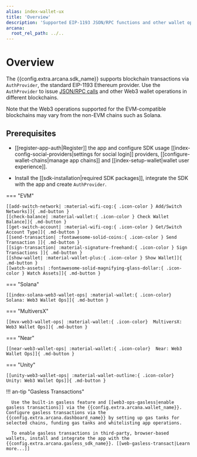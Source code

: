 ```yaml
---
alias: index-wallet-ux
title: 'Overview'
description: 'Supported EIP-1193 JSON/RPC functions and other wallet operations for EVM and non-EVM chains, gasless transactions.'
arcana:
  root_rel_path: ../..
---
```


# Overview

The {{config.extra.arcana.sdk_name}} supports blockchain transactions via `AuthProvider`, the standard EIP-1193 Ethereum provider. Use the `AuthProvider` to issue [JSON/RPC calls](https://ethereum.github.io/execution-apis/api-documentation/) and other Web3 wallet operations in different blockchains. 

Note that the Web3 operations supported for the EVM-compatible blockchains may vary from the non-EVM chains such as Solana.

## Prerequisites

* [[register-app-auth|Register]] the app and configure SDK usage [[index-config-social-providers|settings for social login]] providers, [[configure-wallet-chains|manage app chains]] and [[index-setup-wallet|wallet user experience]].

* Install the [[sdk-installation|required SDK packages]], integrate the SDK with the app and create `AuthProvider`. 

=== "EVM"
      
    [[add-switch-network| :material-wifi-cog:{ .icon-color } Add/Switch Networks]]{ .md-button }
    [[check-balance| :material-wallet:{ .icon-color } Check Wallet Balance]]{ .md-button }
    [[get-switch-account| :material-wifi-cog:{ .icon-color } Get/Switch Account Type]]{ .md-button }
    [[send-transaction| :fontawesome-solid-coins:{ .icon-color } Send Transaction ]]{ .md-button }
    [[sign-transaction| :material-signature-freehand:{ .icon-color } Sign Transactions ]]{ .md-button }
    [[show-wallet| :material-wallet-plus:{ .icon-color } Show Wallet]]{ .md-button }
    [[watch-assets| :fontawesome-solid-magnifying-glass-dollar:{ .icon-color } Watch Assets]]{ .md-button }

=== "Solana"

    [[index-solana-web3-wallet-ops| :material-wallet:{ .icon-color}  Solana: Web3 Wallet Ops]]{ .md-button }

=== "MultiversX"

    [[mvx-web3-wallet-ops| :material-wallet:{ .icon-color}  MultiversX: Web3 Wallet Ops]]{ .md-button }

=== "Near"

    [[near-web3-wallet-ops| :material-wallet:{ .icon-color}  Near: Web3 Wallet Ops]]{ .md-button }

=== "Unity"

    [[unity-web3-wallet-ops| :material-wallet-outline:{ .icon-color} Unity: Web3 Wallet Ops]]{ .md-button }

!!! an-tip "Gasless Transactions"

      Use the built-in gasless feature and [[web3-ops-gasless|enable gasless transactions]] via the {{config.extra.arcana.wallet_name}}. Configure gasless transactions via the {{config.extra.arcana.dashboard_name}} by setting up gas tanks for selected chains, funding gas tanks and whitelisting app operations.

      To enable gasless transactions in third-party, browser-based wallets, install and integrate the app with the {{config.extra.arcana.gasless_sdk_name}}. [[web-gasless-transact|Learn more...]]